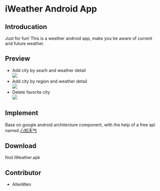 # iWeather Android App
## Introducation 
Just for fun! This is a weather android app, make you be aware of current and future weather.
## Preview
* Add city by searh and weather detail<br>
![](https://github.com/AllenWen/iWeather/blob/master/images/20171118_134919.gif)
* Add city by region and weather detail<br>
![](https://github.com/AllenWen/iWeather/blob/master/images/20171118_135032.gif)
* Delete favorite city<br>
![](https://github.com/AllenWen/iWeather/blob/master/images/20171118_135146.gif)

## Implement
Base on google android architecture component, with the help of a free api named [心知天气](https://www.seniverse.com/)
## Download
find iWeather.apk
## Contributor
* AllenWen
